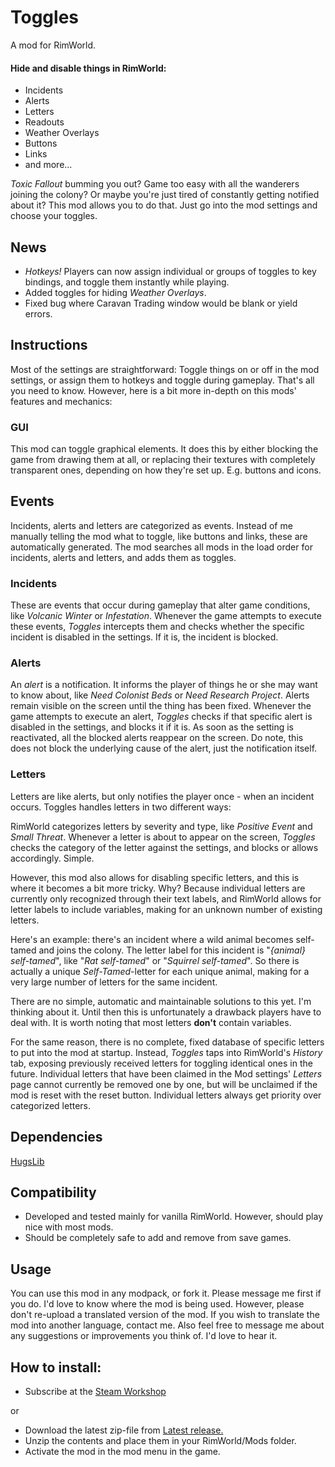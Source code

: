 # Toggles
A mod for RimWorld.

#### Hide and disable things in RimWorld:
* Incidents
* Alerts
* Letters
* Readouts
* Weather Overlays
* Buttons
* Links
* and more...

_Toxic Fallout_ bumming you out? Game too easy with all the wanderers joining the colony? Or maybe you're just tired of constantly getting notified about it? 
This mod allows you to do that. Just go into the mod settings and choose your toggles. 

## News
 - _Hotkeys!_ Players can now assign individual or groups of toggles to key bindings, and toggle them instantly while playing.
 - Added toggles for hiding _Weather Overlays_.
 - Fixed bug where Caravan Trading window would be blank or yield errors.

## Instructions
Most of the settings are straightforward: Toggle things on or off in the mod settings, or assign them to hotkeys and toggle during gameplay. That's all you need to know.
However, here is a bit more in-depth on this mods' features and mechanics:

### GUI
This mod can toggle graphical elements. It does this by either blocking the game from drawing them at all, or replacing their textures with completely transparent ones, depending on how they're set up.
E.g. buttons and icons.

## Events
Incidents, alerts and letters are categorized as events. Instead of me manually telling the mod what to toggle, like buttons and links, these are automatically generated. The mod searches all mods in the load order for incidents, alerts and letters, and adds them as toggles.

### Incidents
These are events that occur during gameplay that alter game conditions, like _Volcanic Winter_ or _Infestation_. Whenever the game attempts to execute these events, _Toggles_ intercepts them and checks whether the specific incident is disabled in the settings. If it is, the incident is blocked.

### Alerts
An _alert_ is a notification. It informs the player of things he or she may want to know about, like _Need Colonist Beds_ or _Need Research Project_. Alerts remain visible on the screen until the thing has been fixed. Whenever the game attempts to execute an alert, _Toggles_ checks if that specific alert is disabled in the settings, and blocks it if it is. As soon as the setting is reactivated, all the blocked alerts reappear on the screen. Do note, this does not block the underlying cause of the alert, just the notification itself.

### Letters
Letters are like alerts, but only notifies the player once - when an incident occurs. Toggles handles letters in two different ways:

RimWorld categorizes letters by severity and type, like _Positive Event_ and _Small Threat_. Whenever a letter is about to appear on the screen, _Toggles_ checks the category of the letter against the settings, and blocks or allows accordingly. Simple. 

However, this mod also allows for disabling specific letters, and this is where it becomes a bit more tricky. Why? Because individual letters are currently only recognized through their text labels, and RimWorld allows for letter labels to include variables, making for an unknown number of existing letters. 

Here's an example: there's an incident where a wild animal becomes self-tamed and joins the colony. The letter label for this incident is "_{animal} self-tamed_", like "_Rat self-tamed_" or "_Squirrel self-tamed_". So there is actually a unique _Self-Tamed_-letter for each unique animal, making for a very large number of letters for the same incident. 

There are no simple, automatic and maintainable solutions to this yet. I'm thinking about it. Until then this is unfortunately a drawback players have to deal with. It is worth noting that most letters **don't** contain variables.

For the same reason, there is no complete, fixed database of specific letters to put into the mod at startup. Instead, _Toggles_ taps into RimWorld's _History_ tab, exposing previously received letters for toggling identical ones in the future. Individual letters that have been claimed in the Mod settings' _Letters_ page cannot currently be removed one by one, but will be unclaimed if the mod is reset with the reset button.
Individual letters always get priority over categorized letters.

## Dependencies
[HugsLib](https://github.com/UnlimitedHugs/RimworldHugsLib)

## Compatibility
* Developed and tested mainly for vanilla RimWorld. However, should play nice with most mods.
* Should be completely safe to add and remove from save games.

## Usage
You can use this mod in any modpack, or fork it. Please message me first if you do. I'd love to know where the mod is being used. However, please don't re-upload a translated version of the mod. If you wish to translate the mod into another language, contact me. Also feel free to message me about any suggestions or improvements you think of. I'd love to hear it.

## How to install:
- Subscribe at the [Steam Workshop](https://steamcommunity.com/sharedfiles/filedetails/?id=1666097824)

or

- Download the latest zip-file from [Latest release.](https://github.com/krafs/Toggles/releases)
- Unzip the contents and place them in your RimWorld/Mods folder.
- Activate the mod in the mod menu in the game.
